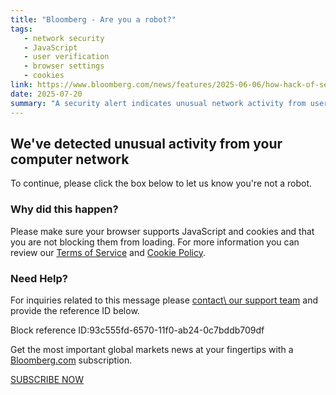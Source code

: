 ```yaml
---
title: "Bloomberg - Are you a robot?"
tags:
   - network security
   - JavaScript
   - user verification
   - browser settings
   - cookies
link: https://www.bloomberg.com/news/features/2025-06-06/how-hack-of-sec-s-edgar-system-exposed-flaws-in-us-financial-security
date: 2025-07-20
summary: "A security alert indicates unusual network activity from user devices, prompting verification via CAPTCHA to confirm human interaction. Users are advised to ensure compatibility of their browsers with JavaScript and cookies, as these settings may affect access. Additionally, a reference ID is provided for issues, suggesting a systematic tracking approach to support inquiries. This protocol highlights potential security measures and user verification techniques employed by platforms to mitigate automated access risks."
---
```


## We've detected unusual activity from your computer network

To continue, please click the box below to let us know you're not a robot.

### Why did this happen?

Please make sure your browser supports JavaScript and cookies and that you are not
blocking them from loading.
For more information you can review our [Terms of Service](https://www.bloomberg.com/notices/tos)
and [Cookie Policy](https://www.bloomberg.com/notices/tos).

### Need Help?

For inquiries related to this message please [contact\\
our support team](https://www.bloomberg.com/feedback) and provide the reference ID below.

Block reference ID:93c555fd-6570-11f0-ab24-0c7bddb709df

Get the most important global markets news at your fingertips with a [Bloomberg.com](https://bloomberg.com/) subscription.

 [SUBSCRIBE NOW](https://www.bloomberg.com/subscription)
